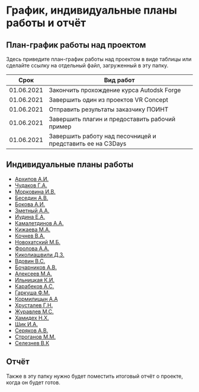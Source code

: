 # График, индивидуальные планы работы и отчёт

## План-график работы над проектом

Здесь приведите план-график работы над проектом в виде таблицы или сделайте ссылку на отдельный файл, загруженный в эту папку.

| Срок       | Вид работ                                        |
|------------|--------------------------------------------------|
| 01.06.2021 | Закончить прохождение курса Autodsk Forge             |
| 01.06.2021 | Завершить один из проектов VR Concept |
| 01.06.2021 | Отправить результаты заказчику ПОИНТ    |
| 01.06.2021 | Завершить плагин и предоставить рабочий пример |
| 01.06.2021 | Завершить работу над песочницей и представить ее на C3Days |

## Индивидуальные планы работы

- [Архипов А.И.](Arkhipov.md)
- [Чудаков Г.А.](chudakov.md)
- [Морковина И.В.](Morkovina.md)
- [Беседин А.В. ](Besedin.md)
- [Бокова А.И. ](Bokova.md)
- [Зметный А.А.](Zmetnyy.md)
- [Иудина Е.А. ](iudina_new.md)
- [Камалетдинов А.А.](Kamaletdinov.md)
- [Кижаева М.А.](Kizhaeva.md)
- [Кочнев В.А.](kochnev.md)
- [Новохатский М.Б.](novohatsckij.md)
- [Фролова А.А.](Frolova.md)
- [Киколиашвили Д.З.](Kikoliashvili.md)
- [Вдовин В.С.](Vdovin.md)
- [Бочарников А.В.](Bocharnikov.md)
- [Алексеев М.А.](Alexeev.md)
- [Ильницкая К.И.](Ilnitskaya.md)
- [Карабеков А.С.](Karabekov.md)
- [Гаркуша Ф.М.](garkusha.md)
- [Кормилицын А.А](Kormilitsyn.md)
- [Хрусталев Г.Н.](Khrustalev.md)
- [Журавлев М.С.](Zhuravlev.md)
- [Хамидех Н.Х.](Khamidekh.md)
- [Шик И.А.](Shik.md)
- [Серяков А.В.](Seryakov.md)
- [Строганов М.М.](Stroganov.md)
- [Селезнев В.К](Seleznev.md)

## Отчёт

Также в эту папку нужно будет поместить итоговый отчёт о проекте, когда он будет готов.
